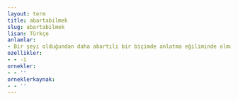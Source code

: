 ```yaml
---
layout: term
title: abartabilmek
slug: abartabilmek
lisan: Türkçe
anlamlar:
- Bir şeyi olduğundan daha abartılı bir biçimde anlatma eğiliminde olmak
ozellikler:
- - -i
ornekler:
- - ''
orneklerkaynak:
- - ''
---
```

